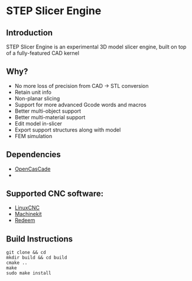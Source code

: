 # STEP Slicer Engine

## Introduction
STEP Slicer Engine is an experimental 3D model slicer engine, built on top of a fully-featured CAD kernel

## Why?
* No more loss of precision from CAD -> STL conversion
* Retain unit info
* Non-planar slicing
* Support for more advanced Gcode words and macros
* Better multi-object support
* Better multi-material support
* Edit model in-slicer
* Export support structures along with model
* FEM simulation

## Dependencies
* [OpenCasCade](https://www.opencascade.com/)
*

## Supported CNC software:
* [LinuxCNC](https://github.com/LinuxCNC/linuxcnc)
* [Machinekit](http://www.machinekit.io/)
* [Redeem](http://wiki.thing-printer.com/index.php?title=Redeem)

## Build Instructions
```
git clone && cd
mkdir build && cd build
cmake ..
make
sudo make install
```
